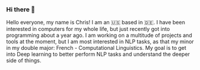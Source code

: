 ### Hi there 👋

Hello everyone, my name is Chris! I am an 🇺🇸  based in 🇩🇪. I have been interested in computers for my whole life, but just recently got into programming about a year ago. 
I am working on a multitude of projects and tools at the moment, but I am most interested in NLP tasks, as that my minor in my double major: French - Computational Linguistics. 
My goal is to get into Deep learning to better perform NLP tasks and understand the deeper side of things. 


